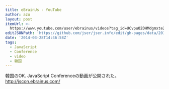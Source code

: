 ```yaml
---
title: eBrainUs - YouTube
author: azu
layout: post
itemUrl: >-
  https://www.youtube.com/user/ebrainus/videos?tag_id=UCvpuO2DHMdgmxte25k0X6Lg.3.javascript-programming-language&sort=dd&view=46&shelf_id=1
editJSONPath: 'https://github.com/jser/jser.info/edit/gh-pages/data/2014/03/index.json'
date: '2014-03-28T14:46:58Z'
tags:
  - JavaScript
  - Conference
  - video
  - 韓国
---
```

韓国のOK. JavaScript Conferenceの動画が公開された。
http://jscon.ebrainus.com/

